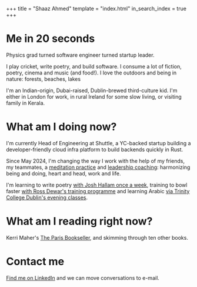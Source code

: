 +++
title = "Shaaz Ahmed"
template = "index.html"
in_search_index = true
+++

# Me in 20 seconds

Physics grad turned software engineer turned startup leader. 

I play cricket, write poetry, and build software. I consume a lot of fiction, poetry, cinema and music (and food!). I love the outdoors and being in nature: forests, beaches, lakes

I'm an Indian-origin, Dubai-raised, Dublin-brewed third-culture kid. I'm either in London for work, in rural Ireland for some slow living, or visiting family in Kerala.


# What am I doing now?

I'm currently Head of Engineering at Shuttle, a YC-backed startup building a developer-friendly cloud infra platform to build backends quickly in Rust. 

Since May 2024, I'm changing the way I work with the help of my friends, my teammates, a [meditation practice](https://arnaudsaintpaul.com/) and [leadership coaching](https://arnaudsaintpaul.com/): harmonizing being and doing, heart and head, work and life. 

I'm learning to write poetry [with Josh Hallam once a week](https://ko-fi.com/wordspace), training to bowl faster [with Ross Dewar's training programme](https://cricketstrength.com/) and learning Arabic [via Trinity College Dublin's evening classes](https://www.tcd.ie/nmes/courses/evening-course/arabic/#:~:text=Course%20Fee,will%20be%20organised%20for%20you).

# What am I reading right now?

Kerri Maher's [The Paris Bookseller](https://www.amazon.co.uk/Paris-Bookseller-Kerri-Maher-ebook/dp/B097GF2B38), and skimming through ten other books. 


# Contact me

[Find me on LinkedIn](https://www.linkedin.com/in/shaaza) and we can move conversations to e-mail.